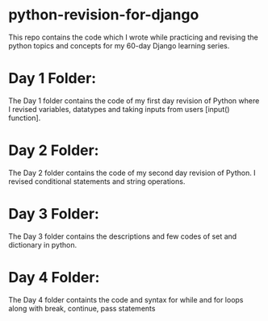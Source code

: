 # python-revision-for-django
This repo contains the code which I wrote while practicing and revising the python topics and concepts for my 60-day Django learning series.

# Day 1 Folder:
The Day 1 folder contains the code of my first day revision of Python where I revised variables, datatypes and taking inputs from users [input() function].

# Day 2 Folder:
The Day 2 folder contains the code of my second day revision of Python. I revised conditional statements and string operations. 

# Day 3 Folder:
The Day 3 folder contains the descriptions and few codes of set and dictionary in python.

# Day 4 Folder:
The Day 4 folder containts the code and syntax for while and for loops along with break, continue, pass statements